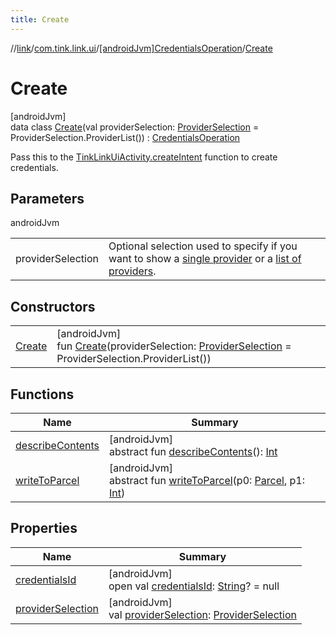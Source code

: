 ```yaml
---
title: Create
---
```

//[link](../../../../index.html)/[com.tink.link.ui](../../index.html)/[[androidJvm]CredentialsOperation](../index.html)/[Create](index.html)



# Create



[androidJvm]\
data class [Create](index.html)(val providerSelection: [ProviderSelection](../../[android-jvm]-provider-selection/index.html) = ProviderSelection.ProviderList()) : [CredentialsOperation](../index.html)

Pass this to the [TinkLinkUiActivity.createIntent](../../[android-jvm]-tink-link-ui-activity/-companion/create-intent.html) function to create credentials.



## Parameters


androidJvm

| | |
|---|---|
| providerSelection | Optional selection used to specify if you want to show a [single provider](../../[android-jvm]-provider-selection/-single-provider/index.html) or a [list of providers](../../[android-jvm]-provider-selection/-provider-list/index.html). |



## Constructors


| | |
|---|---|
| [Create](-create.html) | [androidJvm]<br>fun [Create](-create.html)(providerSelection: [ProviderSelection](../../[android-jvm]-provider-selection/index.html) = ProviderSelection.ProviderList()) |


## Functions


| Name | Summary |
|---|---|
| [describeContents](../../../com.tink.service.provider/[android-jvm]-provider-filter/index.html#-1578325224%2FFunctions%2F-812656150) | [androidJvm]<br>abstract fun [describeContents](../../../com.tink.service.provider/[android-jvm]-provider-filter/index.html#-1578325224%2FFunctions%2F-812656150)(): [Int](https://kotlinlang.org/api/latest/jvm/stdlib/kotlin/-int/index.html) |
| [writeToParcel](../../../com.tink.service.provider/[android-jvm]-provider-filter/index.html#-1754457655%2FFunctions%2F-812656150) | [androidJvm]<br>abstract fun [writeToParcel](../../../com.tink.service.provider/[android-jvm]-provider-filter/index.html#-1754457655%2FFunctions%2F-812656150)(p0: [Parcel](https://developer.android.com/reference/kotlin/android/os/Parcel.html), p1: [Int](https://kotlinlang.org/api/latest/jvm/stdlib/kotlin/-int/index.html)) |


## Properties


| Name | Summary |
|---|---|
| [credentialsId](../credentials-id.html) | [androidJvm]<br>open val [credentialsId](../credentials-id.html): [String](https://kotlinlang.org/api/latest/jvm/stdlib/kotlin/-string/index.html)? = null |
| [providerSelection](provider-selection.html) | [androidJvm]<br>val [providerSelection](provider-selection.html): [ProviderSelection](../../[android-jvm]-provider-selection/index.html) |

